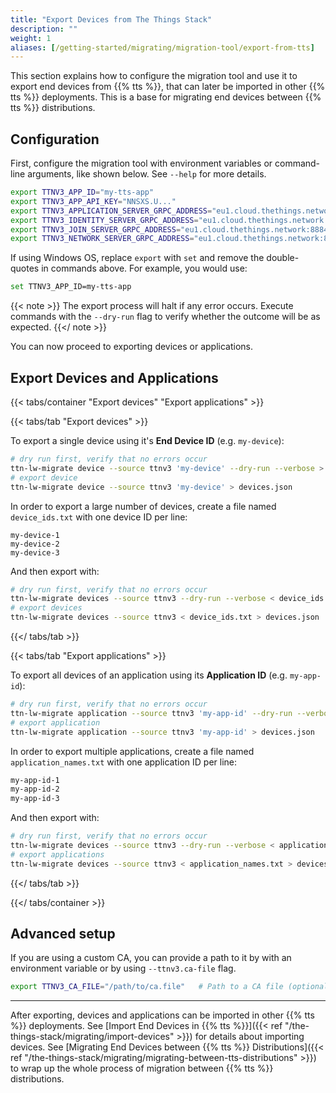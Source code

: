```yaml
---
title: "Export Devices from The Things Stack"
description: ""
weight: 1
aliases: [/getting-started/migrating/migration-tool/export-from-tts]
---
```


This section explains how to configure the migration tool and use it to export end devices from {{% tts %}}, that can later be imported in other {{% tts %}} deployments. This is a base for migrating end devices between {{% tts %}} distributions.

<!--more-->

## Configuration

First, configure the migration tool with environment variables or command-line arguments, like shown below. See `--help` for more details.

```bash
export TTNV3_APP_ID="my-tts-app"                                                  # TTS App ID
export TTNV3_APP_API_KEY="NNSXS.U..."                                             # TTS App API Key (needs `device` permissions)
export TTNV3_APPLICATION_SERVER_GRPC_ADDRESS="eu1.cloud.thethings.network:8884"   # TTS Application Server URL Address
export TTNV3_IDENTITY_SERVER_GRPC_ADDRESS="eu1.cloud.thethings.network:8884"      # TTS Identity Server URL Address
export TTNV3_JOIN_SERVER_GRPC_ADDRESS="eu1.cloud.thethings.network:8884"          # TTS Join Server URL Address
export TTNV3_NETWORK_SERVER_GRPC_ADDRESS="eu1.cloud.thethings.network:8884"       # TTS Network Server URL Address
```

If using Windows OS, replace `export` with `set` and remove the double-quotes in commands above. For example, you would use:

```bash
set TTNV3_APP_ID=my-tts-app
```

{{< note >}} The export process will halt if any error occurs. Execute commands with the `--dry-run` flag to verify whether the outcome will be as expected. {{</ note >}}

You can now proceed to exporting devices or applications.

## Export Devices and Applications

{{< tabs/container "Export devices" "Export applications" >}}

{{< tabs/tab "Export devices" >}}

To export a single device using it's **End Device ID** (e.g. `my-device`):

```bash
# dry run first, verify that no errors occur
ttn-lw-migrate device --source ttnv3 'my-device' --dry-run --verbose > devices.json
# export device
ttn-lw-migrate device --source ttnv3 'my-device' > devices.json
```

In order to export a large number of devices, create a file named `device_ids.txt` with one device ID per line:

```
my-device-1
my-device-2
my-device-3
```

And then export with:

```bash
# dry run first, verify that no errors occur
ttn-lw-migrate devices --source ttnv3 --dry-run --verbose < device_ids.txt > devices.json
# export devices
ttn-lw-migrate devices --source ttnv3 < device_ids.txt > devices.json
```

{{</ tabs/tab >}}

{{< tabs/tab "Export applications" >}}

To export all devices of an application using its **Application ID** (e.g. `my-app-id`):

```bash
# dry run first, verify that no errors occur
ttn-lw-migrate application --source ttnv3 'my-app-id' --dry-run --verbose > devices.json
# export application
ttn-lw-migrate application --source ttnv3 'my-app-id' > devices.json
```

In order to export multiple applications, create a file named `application_names.txt` with one application ID per line:

```bash
my-app-id-1
my-app-id-2
my-app-id-3
```

And then export with:

```bash
# dry run first, verify that no errors occur
ttn-lw-migrate devices --source ttnv3 --dry-run --verbose < application_names.txt > devices.json
# export applications
ttn-lw-migrate devices --source ttnv3 < application_names.txt > devices.json
```

{{</ tabs/tab >}}

{{</ tabs/container >}}

## Advanced setup

If you are using a custom CA, you can provide a path to it by with an environment variable or by using `--ttnv3.ca-file` flag.

```bash
export TTNV3_CA_FILE="/path/to/ca.file"   # Path to a CA file (optional)
```

---

After exporting, devices and applications can be imported in other {{% tts %}} deployments. See [Import End Devices in {{% tts %}}]({{< ref "/the-things-stack/migrating/import-devices" >}}) for details about importing devices. See [Migrating End Devices between {{% tts %}} Distributions]({{< ref "/the-things-stack/migrating/migrating-between-tts-distributions" >}}) to wrap up the whole process of migration between {{% tts %}} distributions.
